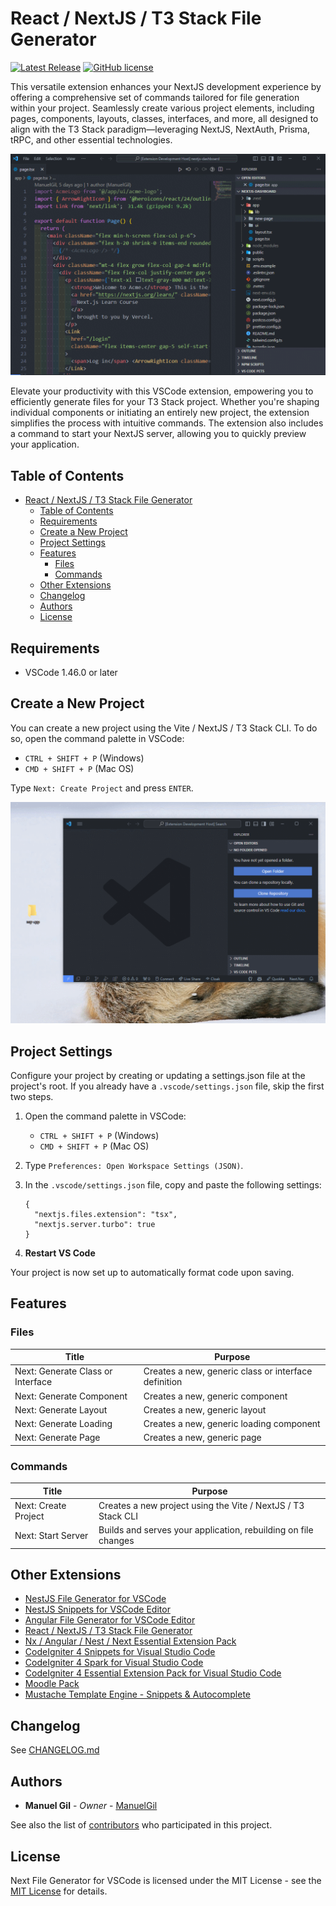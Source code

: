 # React / NextJS / T3 Stack File Generator

[![Latest Release](https://img.shields.io/visual-studio-marketplace/v/imgildev.vscode-nextjs-generator?style=flat&label=VS%20Marketplace&logo=visual-studio-code)](https://marketplace.visualstudio.com/items?itemName=imgildev.vscode-nextjs-generator)
[![GitHub license](https://img.shields.io/github/license/ManuelGil/vscode-nextjs-generator)]()

This versatile extension enhances your NextJS development experience by offering a comprehensive set of commands tailored for file generation within your project. Seamlessly create various project elements, including pages, components, layouts, classes, interfaces, and more, all designed to align with the T3 Stack paradigm—leveraging NextJS, NextAuth, Prisma, tRPC, and other essential technologies.

![demo](https://raw.githubusercontent.com/ManuelGil/vscode-nextjs-generator/main/docs/images/demo.gif)

Elevate your productivity with this VSCode extension, empowering you to efficiently generate files for your T3 Stack project. Whether you're shaping individual components or initiating an entirely new project, the extension simplifies the process with intuitive commands. The extension also includes a command to start your NextJS server, allowing you to quickly preview your application.

## Table of Contents

- [React / NextJS / T3 Stack File Generator](#react--nextjs--t3-stack-file-generator)
  - [Table of Contents](#table-of-contents)
  - [Requirements](#requirements)
  - [Create a New Project](#create-a-new-project)
  - [Project Settings](#project-settings)
  - [Features](#features)
    - [Files](#files)
    - [Commands](#commands)
  - [Other Extensions](#other-extensions)
  - [Changelog](#changelog)
  - [Authors](#authors)
  - [License](#license)

## Requirements

- VSCode 1.46.0 or later

## Create a New Project

You can create a new project using the Vite / NextJS / T3 Stack CLI. To do so, open the command palette in VSCode:

- `CTRL + SHIFT + P` (Windows)
- `CMD + SHIFT + P` (Mac OS)

Type `Next: Create Project` and press `ENTER`.

![create-project](https://raw.githubusercontent.com/ManuelGil/vscode-nextjs-generator/main/docs/images/create-project.gif)

## Project Settings

Configure your project by creating or updating a settings.json file at the project's root. If you already have a `.vscode/settings.json` file, skip the first two steps.

1. Open the command palette in VSCode:

   - `CTRL + SHIFT + P` (Windows)
   - `CMD + SHIFT + P` (Mac OS)

2. Type `Preferences: Open Workspace Settings (JSON)`.

3. In the `.vscode/settings.json` file, copy and paste the following settings:

   ```jsonc
   {
     "nextjs.files.extension": "tsx",
     "nextjs.server.turbo": true
   }
   ```

4. **Restart VS Code**

Your project is now set up to automatically format code upon saving.

## Features

### Files

| Title                             | Purpose                                              |
| --------------------------------- | ---------------------------------------------------- |
| Next: Generate Class or Interface | Creates a new, generic class or interface definition |
| Next: Generate Component          | Creates a new, generic component                     |
| Next: Generate Layout             | Creates a new, generic layout                        |
| Next: Generate Loading            | Creates a new, generic loading component             |
| Next: Generate Page               | Creates a new, generic page                          |

### Commands

| Title                | Purpose                                                        |
| -------------------- | -------------------------------------------------------------- |
| Next: Create Project | Creates a new project using the Vite / NextJS / T3 Stack CLI   |
| Next: Start Server   | Builds and serves your application, rebuilding on file changes |

## Other Extensions

- [NestJS File Generator for VSCode](https://marketplace.visualstudio.com/items?itemName=imgildev.vscode-nestjs-generator)
- [NestJS Snippets for VSCode Editor](https://marketplace.visualstudio.com/items?itemName=imgildev.vscode-nestjs-snippets-extension)
- [Angular File Generator for VSCode Editor](https://marketplace.visualstudio.com/items?itemName=imgildev.vscode-angular-generator)
- [React / NextJS / T3 Stack File Generator](https://marketplace.visualstudio.com/items?itemName=imgildev.vscode-nextjs-generator)
- [Nx / Angular / Nest / Next Essential Extension Pack](https://marketplace.visualstudio.com/items?itemName=imgildev.vscode-nx-pack)
- [CodeIgniter 4 Snippets for Visual Studio Code](https://marketplace.visualstudio.com/items?itemName=imgildev.vscode-codeigniter4-shield-snippets)
- [CodeIgniter 4 Spark for Visual Studio Code](https://marketplace.visualstudio.com/items?itemName=imgildev.vscode-codeigniter4-shield-spark)
- [CodeIgniter 4 Essential Extension Pack for Visual Studio Code](https://marketplace.visualstudio.com/items?itemName=imgildev.vscode-codeigniter4-shield-pack)
- [Moodle Pack](https://marketplace.visualstudio.com/items?itemName=imgildev.vscode-moodle-snippets)
- [Mustache Template Engine - Snippets & Autocomplete](https://marketplace.visualstudio.com/items?itemName=imgildev.vscode-mustache-snippets)

## Changelog

See [CHANGELOG.md](./CHANGELOG.md)

## Authors

- **Manuel Gil** - _Owner_ - [ManuelGil](https://github.com/ManuelGil)

See also the list of [contributors](https://github.com/ManuelGil/vscode-nextjs-generator/contributors) who participated in this project.

## License

Next File Generator for VSCode is licensed under the MIT License - see the [MIT License](https://opensource.org/licenses/MIT) for details.
